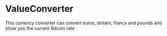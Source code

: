 # ValueConverter
This currency converter can convert euros, dollars, francs and pounds and show you the current Bitcoin rate
